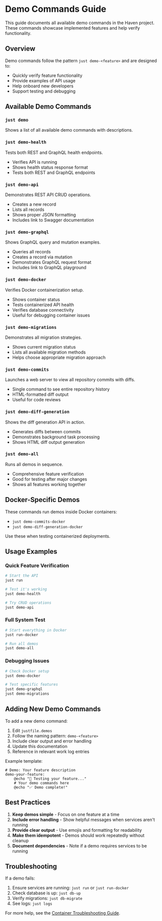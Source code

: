 # Demo Commands Guide

This guide documents all available demo commands in the Haven project. These commands showcase implemented features and help verify functionality.

## Overview

Demo commands follow the pattern `just demo-<feature>` and are designed to:
- Quickly verify feature functionality
- Provide examples of API usage
- Help onboard new developers
- Support testing and debugging

## Available Demo Commands

### `just demo`
Shows a list of all available demo commands with descriptions.

### `just demo-health`
Tests both REST and GraphQL health endpoints.
- Verifies API is running
- Shows health status response format
- Tests both REST and GraphQL endpoints

### `just demo-api`
Demonstrates REST API CRUD operations.
- Creates a new record
- Lists all records
- Shows proper JSON formatting
- Includes link to Swagger documentation

### `just demo-graphql`
Shows GraphQL query and mutation examples.
- Queries all records
- Creates a record via mutation
- Demonstrates GraphQL request format
- Includes link to GraphQL playground

### `just demo-docker`
Verifies Docker containerization setup.
- Shows container status
- Tests containerized API health
- Verifies database connectivity
- Useful for debugging container issues

### `just demo-migrations`
Demonstrates all migration strategies.
- Shows current migration status
- Lists all available migration methods
- Helps choose appropriate migration approach

### `just demo-commits`
Launches a web server to view all repository commits with diffs.
- Single command to see entire repository history
- HTML-formatted diff output
- Useful for code reviews

### `just demo-diff-generation`
Shows the diff generation API in action.
- Generates diffs between commits
- Demonstrates background task processing
- Shows HTML diff output generation

### `just demo-all`
Runs all demos in sequence.
- Comprehensive feature verification
- Good for testing after major changes
- Shows all features working together

## Docker-Specific Demos

These commands run demos inside Docker containers:

- `just demo-commits-docker`
- `just demo-diff-generation-docker`

Use these when testing containerized deployments.

## Usage Examples

### Quick Feature Verification
```bash
# Start the API
just run

# Test it's working
just demo-health

# Try CRUD operations
just demo-api
```

### Full System Test
```bash
# Start everything in Docker
just run-docker

# Run all demos
just demo-all
```

### Debugging Issues
```bash
# Check Docker setup
just demo-docker

# Test specific features
just demo-graphql
just demo-migrations
```

## Adding New Demo Commands

To add a new demo command:

1. Edit `justfile.demos`
2. Follow the naming pattern: `demo-<feature>`
3. Include clear output and error handling
4. Update this documentation
5. Reference in relevant work log entries

Example template:
```just
# Demo: Your feature description
demo-your-feature:
    @echo "🎯 Testing your feature..."
    # Your demo commands here
    @echo "✅ Demo complete!"
```

## Best Practices

1. **Keep demos simple** - Focus on one feature at a time
2. **Include error handling** - Show helpful messages when services aren't running
3. **Provide clear output** - Use emojis and formatting for readability
4. **Make them idempotent** - Demos should work repeatedly without cleanup
5. **Document dependencies** - Note if a demo requires services to be running

## Troubleshooting

If a demo fails:

1. Ensure services are running: `just run` or `just run-docker`
2. Check database is up: `just db-up`
3. Verify migrations: `just db-migrate`
4. See logs: `just logs`

For more help, see the [Container Troubleshooting Guide](../operations/container-troubleshooting.md).